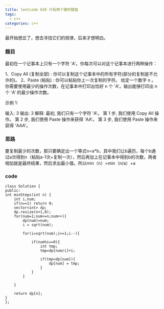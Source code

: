 ```yaml
---
title: leetcode 650 只有两个键的键盘
tags:
  - c++ 
categories: c++ 
---
```

最开始想岔了，想去寻找它们的规律，后来才想明白。

<!-- more -->

### 题目
最初在一个记事本上只有一个字符 'A'。你每次可以对这个记事本进行两种操作：

1、Copy All (复制全部) : 你可以复制这个记事本中的所有字符(部分的复制是不允许的)。
2、Paste (粘贴) : 你可以粘贴你上一次复制的字符。
给定一个数字 n 。你需要使用最少的操作次数，在记事本中打印出恰好 n 个 'A'。输出能够打印出 n 个 'A' 的最少操作次数。

示例 1:

输入: 3
输出: 3
解释:
最初, 我们只有一个字符 'A'。
第 1 步, 我们使用 Copy All 操作。
第 2 步, 我们使用 Paste 操作来获得 'AA'。
第 3 步, 我们使用 Paste 操作来获得 'AAA'。

### 思路

要复制最少的次数，那只要确定出一个等式n=a*b，其中我们让b遍历，每个b通过a次得到n（粘贴a-1次+复制一次），然后再加上在记事本中得到b的次数，两者相加就是最终结果，然后求出最小值。所以min（n）=min（n/a）+a


### code
    class Solution {
    public:
    int minSteps(int n) {
        int i,num;
        if(n==1) return 0;
        vector<int> dp;
        dp.resize(n+1,0);
        for(num=1;num<=n;num++){
            dp[num]=num;
            i = sqrt(num);
 
            for(i=sqrt(num);i>=1;i--){
 
                if(num%i==0){
                    int tmp;
                    tmp=dp[num/i]+i;
 
                    if(tmp<dp[num]){
                        dp[num] = tmp;
                    }
                }
            }
 
        }
 
        return dp[n];
    }
    };

